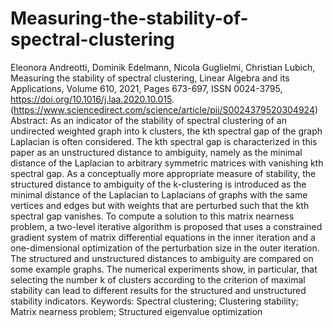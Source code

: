 # Measuring-the-stability-of-spectral-clustering

Eleonora Andreotti, Dominik Edelmann, Nicola Guglielmi, Christian Lubich,
Measuring the stability of spectral clustering,
Linear Algebra and its Applications,
Volume 610,
2021,
Pages 673-697,
ISSN 0024-3795,
https://doi.org/10.1016/j.laa.2020.10.015.
(https://www.sciencedirect.com/science/article/pii/S0024379520304924)
Abstract: As an indicator of the stability of spectral clustering of an undirected weighted graph into k clusters, the kth spectral gap of the graph Laplacian is often considered. The kth spectral gap is characterized in this paper as an unstructured distance to ambiguity, namely as the minimal distance of the Laplacian to arbitrary symmetric matrices with vanishing kth spectral gap. As a conceptually more appropriate measure of stability, the structured distance to ambiguity of the k-clustering is introduced as the minimal distance of the Laplacian to Laplacians of graphs with the same vertices and edges but with weights that are perturbed such that the kth spectral gap vanishes. To compute a solution to this matrix nearness problem, a two-level iterative algorithm is proposed that uses a constrained gradient system of matrix differential equations in the inner iteration and a one-dimensional optimization of the perturbation size in the outer iteration. The structured and unstructured distances to ambiguity are compared on some example graphs. The numerical experiments show, in particular, that selecting the number k of clusters according to the criterion of maximal stability can lead to different results for the structured and unstructured stability indicators.
Keywords: Spectral clustering; Clustering stability; Matrix nearness problem; Structured eigenvalue optimization
